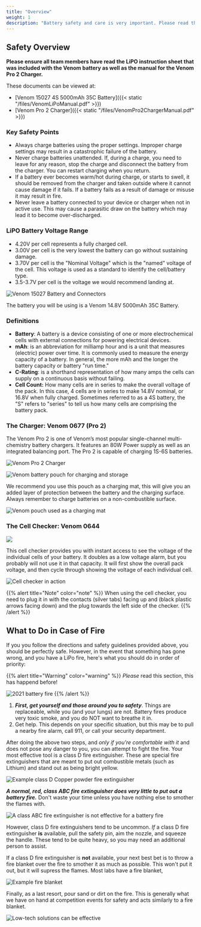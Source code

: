 ```yaml
---
title: "Overview"
weight: 1
description: "Battery safety and care is very important. Please read through these sections thoroughly before your initial flight test."
---
```


## Safety Overview

**Please ensure all team members have read the LiPO instruction sheet that was
included with the Venom battery as well as the manual for the Venom Pro 2 Charger.**

These documents can be viewed at:

-   [Venom 15027 4S 5000mAh 35C Battery]({{< static "/files/VenomLiPoManual.pdf" >}})
-   [Venom Pro 2 Charger]({{< static "/files/VenomPro2ChargerManual.pdf" >}})

### Key Safety Points

-   Always charge batteries using the proper settings.
    Improper charge settings may result in a catastrophic failure of the battery.
-   Never charge batteries unattended. If, during a charge, you need to leave for
    any reason, stop the charge and disconnect the battery from the charger.
    You can restart charging when you return.
-   If a battery ever becomes warm/hot during charge, or starts to swell, it
    should be removed from the charger and taken outside where it cannot cause
    damage if it fails. If a battery fails as a result of damage or misuse it
    may result in fire.
-   Never leave a battery connected to your device or charger when not in active use.
    This may cause a parasitic draw on the battery which may lead it
    to become over-discharged.

### LiPO Battery Voltage Range

-   4.20V per cell represents a fully charged cell.
-   3.00V per cell is the very lowest the battery can go without sustaining damage.
-   3.70V per cell is the "Nominal Voltage" which is the "named" voltage of the cell.
    This voltage is used as a standard to identify the cell/battery type.
-   3.5-3.7V per cell is the voltage we would recommend landing at.

![Venom 15027 Battery and Connectors](image3.jpg)

The battery you will be using is a Venom 14.8V 5000mAh 35C Battery.

### Definitions

-   **Battery**: A battery is a device consisting of one or more electrochemical
    cells with external connections for powering electrical devices.
-   **mAh**: is an abbreviation for milliamp hour and is a unit that measures
    (electric) power over time. It is commonly used to measure the energy capacity
    of a battery. In general, the more mAh and the longer the battery capacity or
    battery "run time."
-   **C-Rating**: is a shorthand representation of how many amps the cells can
    supply on a continuous basis without failing.
-   **Cell Count:** How many cells are in series to make the overall voltage of
    the pack. In this case, 4 cells are in series to make 14.8V nominal, or 16.8V
    when fully charged. Sometimes referred to as a 4S battery, the "S" refers to
    "series" to tell us how many cells are comprising the battery pack.

### The Charger: Venom 0677 (Pro 2)

The Venom Pro 2 is one of Venom’s most popular single-channel
multi-chemistry battery chargers. It features an 80W Power supply
as well as an integrated balancing port. The Pro 2 is capable of
charging 1S-6S batteries.

![Venom Pro 2 Charger](image4.jpg)

![Venom battery pouch for charging and storage](image1.jpg)

We recommend you use this pouch as a charging mat,
this will give you an added layer of protection between the battery and
the charging surface. Always remember to charge batteries on a
non-combustible surface.

![Venom pouch used as a charging mat](image5.jpg)

### The Cell Checker: Venom 0644

![](image6.jpg)

This cell checker provides you with instant access to see the voltage of the
individual cells of your battery. It doubles as a low voltage alarm, but you
probably will not use it in that capacity. It will first show the overall pack
voltage, and then cycle through showing the voltage of each individual cell.

![Cell checker in action](image2.jpg)

{{% alert title="Note" color="note" %}}
When using the cell checker, you need to plug it in with the contacts
(silver tabs) facing up and (black plastic arrows facing down)
and the plug towards the left side of the checker.
{{% /alert %}}

## What to Do in Case of Fire

If you you follow the directions and safety guidelines provided above, you
should be perfectly safe. However, in the event that something has gone wrong,
and you have a LiPo fire, here's what you should do in order of priority:

{{% alert title="Warning" color="warning" %}}
_Please_ read this section, this has happend before!

![2021 battery fire](2022-06-26-18-36-42.png)
{{% /alert %}}

1. **_First, get yourself and those around you to safety_**. Things are replaceable,
   while you (and your lungs) are not. Battery fires produce very toxic smoke, and
   you do NOT want to breathe it in.
2. Get help. This depends on your specific situation, but this may be to pull a nearby
   fire alarm, call 911, or call your security department.

After doing the above two steps, and _only if you're comfortable with it_ and does
not pose any danger to you, you can attempt to fight the fire. Your most effective
tool is a class D fire extinguisher. These are special fire extinguishers that are
meant to put out combustible metals (such as Lithium) and stand out as
being bright yellow.

![Example class D Copper powder fire extinguisher](2022-06-26-18-15-35.png)

**_A normal, red, class ABC fire extinguisher does very little to put out a battery fire._**
Don't waste your time unless you have nothing else to smother the flames with.

![A class ABC fire extinguisher is **not** effective for a battery fire](2022-06-26-18-19-39.png)

However, class D fire extinguishers tend to be uncommon.
_If_ a class D fire extinguisher **is** available, pull the safety pin, aim the nozzle,
and squeeze the handle. These tend to be quite heavy, so you may need an additional
person to assist.

If a class D fire extinguisher is **not** available, your next best bet is to throw
a fire blanket over the fire to smother it as much as possible. This won't put it out,
but it will supress the flames. Most labs have a fire blanket,

![Example fire blanket](2022-06-26-18-28-26.png)

Finally, as a last resort, pour sand or dirt on the fire.
This is generally what we have on hand at competition events for safety and acts
similarly to a fire blanket.

![Low-tech solutions can be effective](2022-06-26-18-36-03.png)
